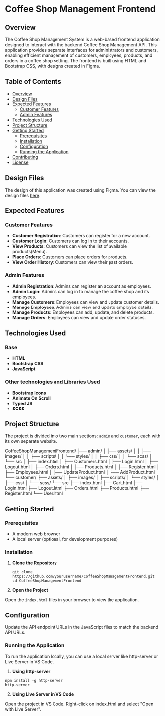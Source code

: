# Coffee Shop Management Frontend

## Overview

The Coffee Shop Management System is a web-based frontend application designed to interact with the backend Coffee Shop Management API. This application provides separate interfaces for administrators and customers, enabling efficient management of customers, employees, products, and orders in a coffee shop setting. The frontend is built using HTML and Bootstrap CSS, with designs created in Figma.

## Table of Contents

- [Overview](#overview)
- [Design Files](#design-files)
- [Expected Features](#expected-features)
  - [Customer Features](#customer-features)
  - [Admin Features](#admin-features)
- [Technologies Used](#technologies-used)
- [Project Structure](#project-structure)
- [Getting Started](#getting-started)
  - [Prerequisites](#prerequisites)
  - [Installation](#installation)
  - [Configuration](#configuration)
  - [Running the Application](#running-the-application)
- [Contributing](#contributing)
- [License](#license)

## Design Files

The design of this application was created using Figma. You can view the design files [here](https://www.figma.com/design/i1dATZL8PlfAvHDPNl1gB1/Coffee-Shop?node-id=0-1&t=VX4dqju5kP97cyUD-1).

## Expected Features

### Customer Features
- **Customer Registration**: Customers can register for a new account.
- **Customer Login**: Customers can log in to their accounts.
- **View Products**: Customers can view the list of available products(Menu).
- **Place Orders**: Customers can place orders for products.
- **View Order History**: Customers can view their past orders.

### Admin Features
- **Admin Registration**: Admins can register an account as employees.
- **Admin Login**: Admins can log in to manage the coffee shop and its employees.
- **Manage Customers**: Employees can view and update customer details.
- **Manage Employees**: Admins can view and update employee details.
- **Manage Products**: Employees can add, update, and delete products.
- **Manage Orders**: Employees can view and update order statuses.

## Technologies Used

### Base
- **HTML**
- **Bootstrap CSS**
- **JavaScript**

### Other technologies and Libraries Used
- **Bootstrap Icons**
- **Animate On Scroll**
- **Typed JS**
- **SCSS**

## Project Structure

The project is divided into two main sections: `admin` and `customer`, each with its own separate website.

CoffeeShopManagementFrontend/
├── admin/
│   ├── assets/
│   │   ├── images/
│   │   ├── scripts/
│   │   └── styles/
│   │       ├── css/
│   │       └── scss/
│   └── src
│       ├── index.html
│       ├── Customers.html
│       ├── Login.html
│       ├── Logout.html
│       ├── Orders.html
│       ├── Products.html
│       ├── Register.html
│       ├── Employees.html
│       ├── UpdateProduct.html
│       └── AddProduct.html
└── customer/
    ├── assets/
    │   ├── images/
    │   ├── scripts/
    │   └── styles/
    │       ├── css/
    │       └── scss/
    └── src
        ├── index.html
        ├── Cart.html
        ├── Login.html
        ├── Logout.html
        ├── Orders.html
        ├── Products.html
        ├── Register.html
        └── User.html


## Getting Started

### Prerequisites

- A modern web browser
- A local server (optional, for development purposes)

### Installation

1. **Clone the Repository**
   ```
   git clone https://github.com/yourusername/CoffeeShopManagementFrontend.git
   cd CoffeeShopManagementFrontend
    ```

2. **Open the Project**

Open the `index.html` files in your browser to view the application.

## Configuration

Update the API endpoint URLs in the JavaScript files to match the backend API URLs.

### Running the Application
To run the application locally, you can use a local server like http-server or Live Server in VS Code.

1. **Using http-server**

```
npm install -g http-server
http-server
```

2. **Using Live Server in VS Code**

Open the project in VS Code.
Right-click on index.html and select "Open with Live Server".
